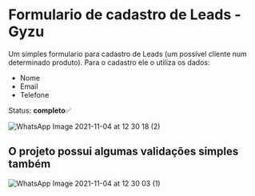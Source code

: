 #  Formulario de cadastro de Leads -  Gyzu

Um simples formulario para cadastro de Leads (um possível cliente num determinado produto). 
Para o cadastro ele o utiliza os dados:

 - Nome
 - Email
 - Telefone

Status: **completo**✅

![WhatsApp Image 2021-11-04 at 12 30 18 (2)](https://user-images.githubusercontent.com/52001215/140388665-7ef410eb-80f1-41af-8bb6-abd5fe1223aa.jpeg)



## O projeto possui algumas validações simples também

![WhatsApp Image 2021-11-04 at 12 30 03 (1)](https://user-images.githubusercontent.com/52001215/140388376-f3afe824-2995-4b3b-b0be-7c7f58204050.jpeg)

